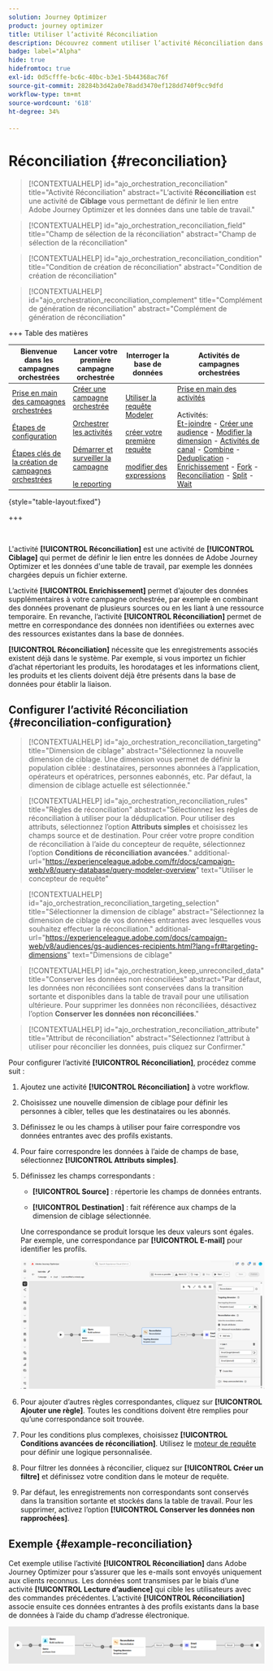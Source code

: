 ```yaml
---
solution: Journey Optimizer
product: journey optimizer
title: Utiliser l’activité Réconciliation
description: Découvrez comment utiliser l’activité Réconciliation dans une campagne orchestrée
badge: label="Alpha"
hide: true
hidefromtoc: true
exl-id: 0d5cfffe-bc6c-40bc-b3e1-5b44368ac76f
source-git-commit: 28284b3d42a0e78add3470ef128dd740f9cc9dfd
workflow-type: tm+mt
source-wordcount: '618'
ht-degree: 34%

---
```


# Réconciliation {#reconciliation}

>[!CONTEXTUALHELP]
>id="ajo_orchestration_reconciliation"
>title="Activité Réconciliation"
>abstract="L’activité **Réconciliation** est une activité de **Ciblage** vous permettant de définir le lien entre Adobe Journey Optimizer et les données dans une table de travail."

>[!CONTEXTUALHELP]
>id="ajo_orchestration_reconciliation_field"
>title="Champ de sélection de la réconciliation"
>abstract="Champ de sélection de la réconciliation"

>[!CONTEXTUALHELP]
>id="ajo_orchestration_reconciliation_condition"
>title="Condition de création de réconciliation"
>abstract="Condition de création de réconciliation"

>[!CONTEXTUALHELP]
>id="ajo_orchestration_reconciliation_complement"
>title="Complément de génération de réconciliation"
>abstract="Complément de génération de réconciliation"

+++ Table des matières

| Bienvenue dans les campagnes orchestrées | Lancer votre première campagne orchestrée | Interroger la base de données | Activités de campagnes orchestrées |
|---|---|---|---|
| [Prise en main des campagnes orchestrées](../gs-orchestrated-campaigns.md)<br/><br/>[Étapes de configuration](../configuration-steps.md)<br/><br/>[Étapes clés de la création de campagnes orchestrées](../gs-campaign-creation.md) | [Créer une campagne orchestrée](../create-orchestrated-campaign.md)<br/><br/>[Orchestrer les activités](../orchestrate-activities.md)<br/><br/>[Démarrer et surveiller la campagne](../start-monitor-campaigns.md)<br/><br/>[le reporting](../reporting-campaigns.md) | [Utiliser la requête Modeler](../orchestrated-rule-builder.md)<br/><br/>[créer votre première requête](../build-query.md)<br/><br/>[modifier des expressions](../edit-expressions.md) | [Prise en main des activités](about-activities.md)<br/><br/>Activités:<br/>[Et-joindre](and-join.md) - [Créer une audience](build-audience.md) - [Modifier la dimension](change-dimension.md) - [Activités de canal](channels.md) - [Combine](combine.md) - [Deduplication](deduplication.md) - [Enrichissement](enrichment.md) - [Fork](fork.md) - [Reconciliation](reconciliation.md) - [Split](split.md) - [Wait](wait.md) |

{style="table-layout:fixed"}

+++

<br/>

L&#39;activité **[!UICONTROL Réconciliation]** est une activité de **[!UICONTROL Ciblage]** qui permet de définir le lien entre les données de Adobe Journey Optimizer et les données d&#39;une table de travail, par exemple les données chargées depuis un fichier externe.

L’activité **[!UICONTROL Enrichissement]** permet d’ajouter des données supplémentaires à votre campagne orchestrée, par exemple en combinant des données provenant de plusieurs sources ou en les liant à une ressource temporaire. En revanche, l’activité **[!UICONTROL Réconciliation]** permet de mettre en correspondance des données non identifiées ou externes avec des ressources existantes dans la base de données.

**[!UICONTROL Réconciliation]** nécessite que les enregistrements associés existent déjà dans le système. Par exemple, si vous importez un fichier d’achat répertoriant les produits, les horodatages et les informations client, les produits et les clients doivent déjà être présents dans la base de données pour établir la liaison.

## Configurer l’activité Réconciliation {#reconciliation-configuration}

>[!CONTEXTUALHELP]
>id="ajo_orchestration_reconciliation_targeting"
>title="Dimension de ciblage"
>abstract="Sélectionnez la nouvelle dimension de ciblage. Une dimension vous permet de définir la population ciblée : destinataires, personnes abonnées à l’application, opérateurs et opératrices, personnes eabonnés, etc. Par défaut, la dimension de ciblage actuelle est sélectionnée."

>[!CONTEXTUALHELP]
>id="ajo_orchestration_reconciliation_rules"
>title="Règles de réconciliation"
>abstract="Sélectionnez les règles de réconciliation à utiliser pour la déduplication. Pour utiliser des attributs, sélectionnez l’option **Attributs simples** et choisissez les champs source et de destination. Pour créer votre propre condition de réconciliation à l’aide du concepteur de requête, sélectionnez l’option **Conditions de réconciliation avancées**."
>additional-url="https://experienceleague.adobe.com/fr/docs/campaign-web/v8/query-database/query-modeler-overview" text="Utiliser le concepteur de requête"

>[!CONTEXTUALHELP]
>id="ajo_orchestration_reconciliation_targeting_selection"
>title="Sélectionner la dimension de ciblage"
>abstract="Sélectionnez la dimension de ciblage de vos données entrantes avec lesquelles vous souhaitez effectuer la réconciliation."
>additional-url="https://experienceleague.adobe.com/docs/campaign-web/v8/audiences/gs-audiences-recipients.html?lang=fr#targeting-dimensions" text="Dimensions de ciblage"

>[!CONTEXTUALHELP]
>id="ajo_orchestration_keep_unreconciled_data"
>title="Conserver les données non réconciliées"
>abstract="Par défaut, les données non réconciliées sont conservées dans la transition sortante et disponibles dans la table de travail pour une utilisation ultérieure. Pour supprimer les données non réconciliées, désactivez l’option **Conserver les données non réconciliées**."

>[!CONTEXTUALHELP]
>id="ajo_orchestration_reconciliation_attribute"
>title="Attribut de réconciliation"
>abstract="Sélectionnez l’attribut à utiliser pour réconcilier les données, puis cliquez sur Confirmer."

Pour configurer l’activité **[!UICONTROL Réconciliation]**, procédez comme suit :

1. Ajoutez une activité **[!UICONTROL Réconciliation]** à votre workflow.

1. Choisissez une nouvelle dimension de ciblage pour définir les personnes à cibler, telles que les destinataires ou les abonnés.

1. Définissez le ou les champs à utiliser pour faire correspondre vos données entrantes avec des profils existants.

1. Pour faire correspondre les données à l’aide de champs de base, sélectionnez **[!UICONTROL Attributs simples]**.

1. Définissez les champs correspondants :

   * **[!UICONTROL Source]** : répertorie les champs de données entrants.

   * **[!UICONTROL Destination]** : fait référence aux champs de la dimension de ciblage sélectionnée.

   Une correspondance se produit lorsque les deux valeurs sont égales. Par exemple, une correspondance par **[!UICONTROL E-mail]** pour identifier les profils.

   ![](../assets/workflow-reconciliation-criteria.png)

1. Pour ajouter d’autres règles correspondantes, cliquez sur **[!UICONTROL Ajouter une règle]**. Toutes les conditions doivent être remplies pour qu’une correspondance soit trouvée.

1. Pour les conditions plus complexes, choisissez **[!UICONTROL Conditions avancées de réconciliation]**. Utilisez le [moteur de requête](../orchestrated-rule-builder.md) pour définir une logique personnalisée.

1. Pour filtrer les données à réconcilier, cliquez sur **[!UICONTROL Créer un filtre]** et définissez votre condition dans le moteur de requête.

1. Par défaut, les enregistrements non correspondants sont conservés dans la transition sortante et stockés dans la table de travail. Pour les supprimer, activez l’option **[!UICONTROL Conserver les données non rapprochées]**.

## Exemple {#example-reconciliation}

Cet exemple utilise l’activité **[!UICONTROL Réconciliation]** dans Adobe Journey Optimizer pour s’assurer que les e-mails sont envoyés uniquement aux clients reconnus. Les données sont transmises par le biais d’une activité **[!UICONTROL Lecture d’audience]** qui cible les utilisateurs avec des commandes précédentes. L’activité **[!UICONTROL Réconciliation]** associe ensuite ces données entrantes à des profils existants dans la base de données à l’aide du champ d’adresse électronique.

![](../assets/workflow-reconciliation-sample-1.0.png)
